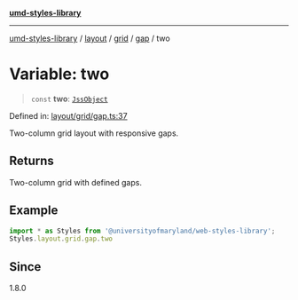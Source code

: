 [**umd-styles-library**](../../../../../../README.md)

***

[umd-styles-library](../../../../../../modules.md) / [layout](../../../../../README.md) / [grid](../../../README.md) / [gap](../README.md) / two

# Variable: two

> `const` **two**: [`JssObject`](../../../../../../utilities/namespaces/transform/type-aliases/JssObject.md)

Defined in: [layout/grid/gap.ts:37](https://github.com/UMD-Digital/design-system/blob/ed6189804bf5f4c4fcbe5325b54aac33ac48d614/packages/styles/source/layout/grid/gap.ts#L37)

Two-column grid layout with responsive gaps.

## Returns

Two-column grid with defined gaps.

## Example

```typescript
import * as Styles from '@universityofmaryland/web-styles-library';
Styles.layout.grid.gap.two
```

## Since

1.8.0
